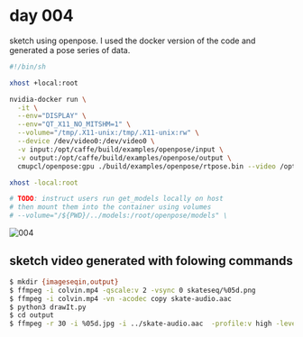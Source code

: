# day 004

sketch using openpose. I used the docker version of the code and generated a pose series of data.

```bash
#!/bin/sh

xhost +local:root

nvidia-docker run \
  -it \
  --env="DISPLAY" \
  --env="QT_X11_NO_MITSHM=1" \
  --volume="/tmp/.X11-unix:/tmp/.X11-unix:rw" \
  --device /dev/video0:/dev/video0 \
  -v input:/opt/caffe/build/examples/openpose/input \
  -v output:/opt/caffe/build/examples/openpose/output \
  cmupcl/openpose:gpu ./build/examples/openpose/rtpose.bin --video /opt/caffe/build/examples/openpose/input/colvin.mp4 -write_pose_json /opt/caffe/build/examples/openpose/output

xhost -local:root

# TODO: instruct users run get_models locally on host
# then mount them into the container using volumes
# --volume="/${PWD}/../models:/root/openpose/models" \

```

![004](https://github.com/burningion/daily-sketches/raw/master/004/images/00408.jpg)

## sketch video generated with folowing commands

```bash
$ mkdir {imageseqin,output}
$ ffmpeg -i colvin.mp4 -qscale:v 2 -vsync 0 skateseq/%05d.png
$ ffmpeg -i colvin.mp4 -vn -acodec copy skate-audio.aac
$ python3 drawIt.py 
$ cd output
$ ffmpeg -r 30 -i %05d.jpg -i ../skate-audio.aac  -profile:v high -level 4.0 -strict -2 day5.mp4
```
